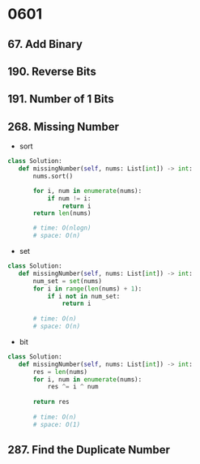 # 0601
 ## 67. Add Binary
 ## 190. Reverse Bits
 ## 191. Number of 1 Bits
 ## 268. Missing Number
  - sort
 ```py
class Solution:
    def missingNumber(self, nums: List[int]) -> int:
        nums.sort()

        for i, num in enumerate(nums):
            if num != i:
                return i
        return len(nums)

        # time: O(nlogn)
        # space: O(n)       
 ```
 - set
 ```py
 class Solution:
    def missingNumber(self, nums: List[int]) -> int:
        num_set = set(nums)
        for i in range(len(nums) + 1):
            if i not in num_set:
                return i
                
        # time: O(n)
        # space: O(n)      
 ```
 - bit
 ```py
 class Solution:
    def missingNumber(self, nums: List[int]) -> int:
        res = len(nums)
        for i, num in enumerate(nums):
            res ^= i ^ num
        
        return res
        
        # time: O(n)
        # space: O(1)   
 ```
 ## 287. Find the Duplicate Number
